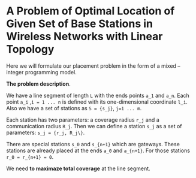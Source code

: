 # A Problem of Optimal Location of Given Set of Base Stations in Wireless Networks with Linear Topology
Here we will formulate our placement problem in the form of a mixed – integer programming model. 

**The problem description**.

We have a line segment of length `L` with the ends points `a_1` and `a_n`. Each point `a_i` ,`i = 1 ... n` is defined with its one-dimensional coordinate `l_i`. Also we have a set of stations as `S = {s_j}`, `j=1 ... m`. 

Each station has two parameters: a coverage radius `r_j` and a communication radius `R_j`. 
Then we can define a station `s_j` as a set of parameters: `s_j = {r_j, R_j\}`.

There are special stations `s_0` and `s_{n+1}` which are gateways. These stations are already placed at the ends `a_0` and `a_{n+1}`. 
For those stations  `r_0 = r_{n+1} = 0`. 

We need **to maximaze total coverage** at the line segment.
